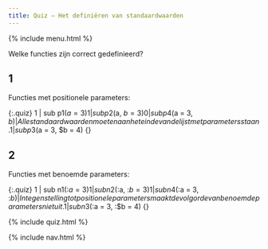 ```yaml
---
title: Quiz — Het definiëren van standaardwaarden
---
```


{% include menu.html %}

Welke functies zijn correct gedefinieerd?

## 1

Functies met positionele parameters:

{:.quiz}
1 | sub p1($a = 3) {}
1 | sub p2($a, $b = 3) {}
0 | sub p4($a = 3, $b) {} | Alle standaardwaarden moeten aan het einde van de lijst met parameters staan.
1 | sub p3($a = 3, $b = 4) {}

## 2 

Functies met benoemde parameters:

{:.quiz}
1 | sub n1(:$a = 3) {}
1 | sub n2(:$a, :$b = 3) {}
1 | sub n4(:$a = 3, :$b) {} | In tegenstelling tot positionele parameters maakt de volgorde van benoemde parameters niet uit.
1 | sub n3(:$a = 3, :$b = 4) {}

{% include quiz.html %}

{% include nav.html %}